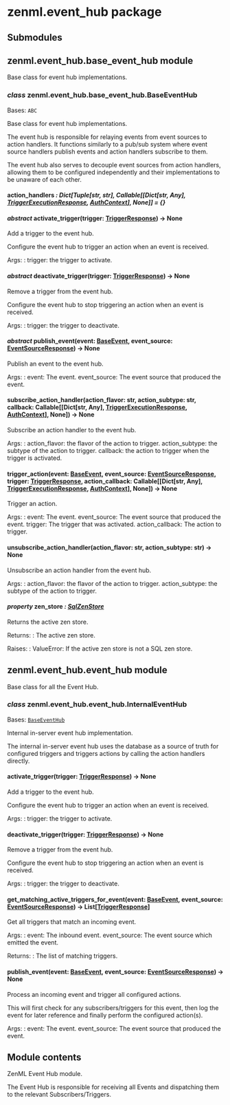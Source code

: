 # zenml.event_hub package

## Submodules

## zenml.event_hub.base_event_hub module

Base class for event hub implementations.

### *class* zenml.event_hub.base_event_hub.BaseEventHub

Bases: `ABC`

Base class for event hub implementations.

The event hub is responsible for relaying events from event sources to
action handlers. It functions similarly to a pub/sub system where
event source handlers publish events and action handlers subscribe to them.

The event hub also serves to decouple event sources from action handlers,
allowing them to be configured independently and their implementations to be
unaware of each other.

#### action_handlers *: Dict[Tuple[str, str], Callable[[Dict[str, Any], [TriggerExecutionResponse](zenml.models.v2.core.md#zenml.models.v2.core.trigger_execution.TriggerExecutionResponse), [AuthContext](zenml.zen_server.md#zenml.zen_server.auth.AuthContext)], None]]* *= {}*

#### *abstract* activate_trigger(trigger: [TriggerResponse](zenml.models.v2.core.md#zenml.models.v2.core.trigger.TriggerResponse)) → None

Add a trigger to the event hub.

Configure the event hub to trigger an action when an event is received.

Args:
: trigger: the trigger to activate.

#### *abstract* deactivate_trigger(trigger: [TriggerResponse](zenml.models.v2.core.md#zenml.models.v2.core.trigger.TriggerResponse)) → None

Remove a trigger from the event hub.

Configure the event hub to stop triggering an action when an event is
received.

Args:
: trigger: the trigger to deactivate.

#### *abstract* publish_event(event: [BaseEvent](zenml.event_sources.md#zenml.event_sources.base_event.BaseEvent), event_source: [EventSourceResponse](zenml.models.v2.core.md#zenml.models.v2.core.event_source.EventSourceResponse)) → None

Publish an event to the event hub.

Args:
: event: The event.
  event_source: The event source that produced the event.

#### subscribe_action_handler(action_flavor: str, action_subtype: str, callback: Callable[[Dict[str, Any], [TriggerExecutionResponse](zenml.models.v2.core.md#zenml.models.v2.core.trigger_execution.TriggerExecutionResponse), [AuthContext](zenml.zen_server.md#zenml.zen_server.auth.AuthContext)], None]) → None

Subscribe an action handler to the event hub.

Args:
: action_flavor: the flavor of the action to trigger.
  action_subtype: the subtype of the action to trigger.
  callback: the action to trigger when the trigger is activated.

#### trigger_action(event: [BaseEvent](zenml.event_sources.md#zenml.event_sources.base_event.BaseEvent), event_source: [EventSourceResponse](zenml.models.v2.core.md#zenml.models.v2.core.event_source.EventSourceResponse), trigger: [TriggerResponse](zenml.models.v2.core.md#zenml.models.v2.core.trigger.TriggerResponse), action_callback: Callable[[Dict[str, Any], [TriggerExecutionResponse](zenml.models.v2.core.md#zenml.models.v2.core.trigger_execution.TriggerExecutionResponse), [AuthContext](zenml.zen_server.md#zenml.zen_server.auth.AuthContext)], None]) → None

Trigger an action.

Args:
: event: The event.
  event_source: The event source that produced the event.
  trigger: The trigger that was activated.
  action_callback: The action to trigger.

#### unsubscribe_action_handler(action_flavor: str, action_subtype: str) → None

Unsubscribe an action handler from the event hub.

Args:
: action_flavor: the flavor of the action to trigger.
  action_subtype: the subtype of the action to trigger.

#### *property* zen_store *: [SqlZenStore](zenml.zen_stores.md#zenml.zen_stores.sql_zen_store.SqlZenStore)*

Returns the active zen store.

Returns:
: The active zen store.

Raises:
: ValueError: If the active zen store is not a SQL zen store.

## zenml.event_hub.event_hub module

Base class for all the Event Hub.

### *class* zenml.event_hub.event_hub.InternalEventHub

Bases: [`BaseEventHub`](#zenml.event_hub.base_event_hub.BaseEventHub)

Internal in-server event hub implementation.

The internal in-server event hub uses the database as a source of truth for
configured triggers and triggers actions by calling the action handlers
directly.

#### activate_trigger(trigger: [TriggerResponse](zenml.models.v2.core.md#zenml.models.v2.core.trigger.TriggerResponse)) → None

Add a trigger to the event hub.

Configure the event hub to trigger an action when an event is received.

Args:
: trigger: the trigger to activate.

#### deactivate_trigger(trigger: [TriggerResponse](zenml.models.v2.core.md#zenml.models.v2.core.trigger.TriggerResponse)) → None

Remove a trigger from the event hub.

Configure the event hub to stop triggering an action when an event is
received.

Args:
: trigger: the trigger to deactivate.

#### get_matching_active_triggers_for_event(event: [BaseEvent](zenml.event_sources.md#zenml.event_sources.base_event.BaseEvent), event_source: [EventSourceResponse](zenml.models.v2.core.md#zenml.models.v2.core.event_source.EventSourceResponse)) → List[[TriggerResponse](zenml.models.v2.core.md#zenml.models.v2.core.trigger.TriggerResponse)]

Get all triggers that match an incoming event.

Args:
: event: The inbound event.
  event_source: The event source which emitted the event.

Returns:
: The list of matching triggers.

#### publish_event(event: [BaseEvent](zenml.event_sources.md#zenml.event_sources.base_event.BaseEvent), event_source: [EventSourceResponse](zenml.models.v2.core.md#zenml.models.v2.core.event_source.EventSourceResponse)) → None

Process an incoming event and trigger all configured actions.

This will first check for any subscribers/triggers for this event,
then log the event for later reference and finally perform the
configured action(s).

Args:
: event: The event.
  event_source: The event source that produced the event.

## Module contents

ZenML Event Hub module.

The Event Hub is responsible for receiving all Events and dispatching them to
the relevant Subscribers/Triggers.
